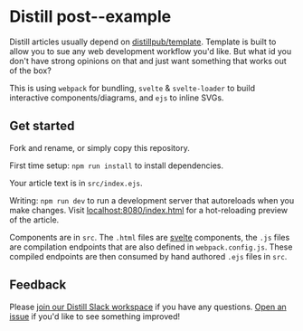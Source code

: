 # Distill post--example

Distill articles usually depend on [distillpub/template](https://github.com/distillpub/template). Template is built to allow you to sue any web development workflow you'd like. But what id you don't have strong opinions on that and just want something that works out of the box? 

This is using `webpack` for bundling, `svelte` & `svelte-loader` to build interactive components/diagrams, and `ejs` to inline SVGs.

## Get started

Fork and rename, or simply copy this repository.

First time setup: `npm run install` to install dependencies.

Your article text is in `src/index.ejs`.

Writing: `npm run dev` to run a development server that autoreloads when you make changes. Visit [localhost:8080/index.html](localhost:8080/index.html) for a hot-reloading preview of the article.

Components are in `src`. The `.html` files are [svelte](https://svelte.technology/guide) components, the `.js` files are compilation endpoints that are also defined in `webpack.config.js`. These compiled endpoints are then consumed by hand authored `.ejs` files in `src`.


## Feedback

Please [join our Distill Slack workspace](https://join.slack.com/t/distillpub/shared_invite/enQtMzg1NzU3MzEzMTg3LWJkNmQ4Y2JlNjJkNDlhYTU2ZmQxMGFkM2NiMTI2NGVjNzJkOTdjNTFiOGZmNDBjNTEzZGUwM2U0Mzg4NDAyN2E) if you have any questions. [Open an issue](https://github.com/distillpub/post--example/issues) if you'd like to see something improved!
